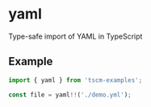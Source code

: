 # yaml

Type-safe import of YAML in TypeScript

## Example

```typescript
import { yaml } from 'tscm-examples';

const file = yaml!!('./demo.yml');
```
